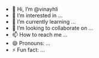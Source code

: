 - 👋 Hi, I’m @vinayhli
- 👀 I’m interested in ...
- 🌱 I’m currently learning ...
- 💞️ I’m looking to collaborate on ...
- 📫 How to reach me ...
- 😄 Pronouns: ...
- ⚡ Fun fact: ...

<!---
vinayhli/vinayhli is a ✨ special ✨ repository because its `README.md` (this file) appears on your GitHub profile.
You can click the Preview link to take a look at your changes.
--->
